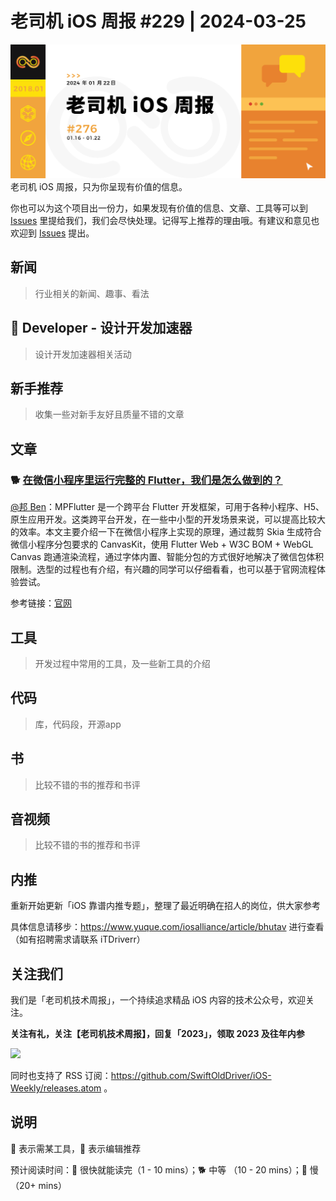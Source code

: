 # 老司机 iOS 周报 #229 | 2024-03-25

![ios-weekly](https://github.com/SwiftOldDriver/iOS-Weekly/blob/master/assets/weekly-header/276.jpg?raw=true)
老司机 iOS 周报，只为你呈现有价值的信息。

你也可以为这个项目出一份力，如果发现有价值的信息、文章、工具等可以到 [Issues](https://github.com/SwiftOldDriver/iOS-Weekly/issues) 里提给我们，我们会尽快处理。记得写上推荐的理由哦。有建议和意见也欢迎到 [Issues](https://github.com/SwiftOldDriver/iOS-Weekly/issues) 提出。

## 新闻

> 行业相关的新闻、趣事、看法

##  Developer - 设计开发加速器

> 设计开发加速器相关活动

## 新手推荐

> 收集一些对新手友好且质量不错的文章

## 文章


### 🐕 [在微信小程序里运行完整的 Flutter，我们是怎么做到的？](https://juejin.cn/post/7324923422295670834)

[@邦 Ben](https://github.com/linwenbang)：MPFlutter 是一个跨平台 Flutter 开发框架，可用于各种小程序、H5、原生应用开发。这类跨平台开发，在一些中小型的开发场景来说，可以提高比较大的效率。本文主要介绍一下在微信小程序上实现的原理，通过裁剪 Skia 生成符合微信小程序分包要求的 CanvasKit，使用 Flutter Web + W3C BOM + WebGL Canvas 跑通渲染流程，通过字体内置、智能分包的方式很好地解决了微信包体积限制。选型的过程也有介绍，有兴趣的同学可以仔细看看，也可以基于官网流程体验尝试。

参考链接：[官网](https://mpflutter.com/zh/)


## 工具

> 开发过程中常用的工具，及一些新工具的介绍

## 代码

> 库，代码段，开源app

## 书

> 比较不错的书的推荐和书评

## 音视频

> 比较不错的书的推荐和书评

## 内推

重新开始更新「iOS 靠谱内推专题」，整理了最近明确在招人的岗位，供大家参考

具体信息请移步：https://www.yuque.com/iosalliance/article/bhutav 进行查看（如有招聘需求请联系 iTDriverr）

## 关注我们

我们是「老司机技术周报」，一个持续追求精品 iOS 内容的技术公众号，欢迎关注。

**关注有礼，关注【老司机技术周报】，回复「2023」，领取 2023 及往年内参**

![](https://github.com/SwiftOldDriver/iOS-Weekly/blob/master/assets/qrcode_for_wechat.jpg?raw=true)

同时也支持了 RSS 订阅：https://github.com/SwiftOldDriver/iOS-Weekly/releases.atom 。

## 说明

🚧 表示需某工具，🌟 表示编辑推荐

预计阅读时间：🐎 很快就能读完（1 - 10 mins）；🐕 中等 （10 - 20 mins）；🐢 慢（20+ mins）
